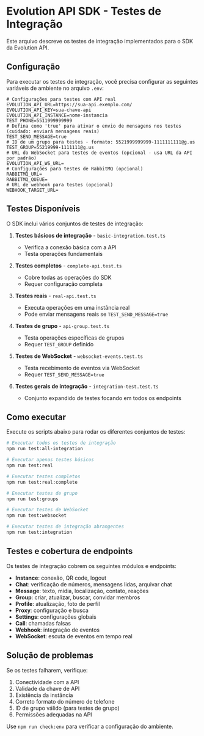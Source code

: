 # Evolution API SDK - Testes de Integração

Este arquivo descreve os testes de integração implementados para o SDK da Evolution API.

## Configuração

Para executar os testes de integração, você precisa configurar as seguintes variáveis de ambiente no arquivo `.env`:

```properties
# Configurações para testes com API real
EVOLUTION_API_URL=https://sua-api.exemplo.com/
EVOLUTION_API_KEY=sua-chave-api
EVOLUTION_API_INSTANCE=nome-instancia
TEST_PHONE=5511999999999
# Defina como 'true' para ativar o envio de mensagens nos testes (cuidado: enviará mensagens reais)
TEST_SEND_MESSAGE=true
# ID de um grupo para testes - formato: 5521999999999-1111111111@g.us
TEST_GROUP=55219999-1111111@g.us
# URL do WebSocket para testes de eventos (opcional - usa URL da API por padrão)
EVOLUTION_API_WS_URL=
# Configurações para testes de RabbitMQ (opcional)
RABBITMQ_URL=
RABBITMQ_QUEUE=
# URL de webhook para testes (opcional)
WEBHOOK_TARGET_URL=
```

## Testes Disponíveis

O SDK inclui vários conjuntos de testes de integração:

1. **Testes básicos de integração** - `basic-integration.test.ts`
   - Verifica a conexão básica com a API
   - Testa operações fundamentais

2. **Testes completos** - `complete-api.test.ts`
   - Cobre todas as operações do SDK
   - Requer configuração completa

3. **Testes reais** - `real-api.test.ts`
   - Executa operações em uma instância real
   - Pode enviar mensagens reais se `TEST_SEND_MESSAGE=true`

4. **Testes de grupo** - `api-group.test.ts`
   - Testa operações específicas de grupos
   - Requer `TEST_GROUP` definido

5. **Testes de WebSocket** - `websocket-events.test.ts`
   - Testa recebimento de eventos via WebSocket
   - Requer `TEST_SEND_MESSAGE=true`

6. **Testes gerais de integração** - `integration-test.test.ts`
   - Conjunto expandido de testes focando em todos os endpoints

## Como executar

Execute os scripts abaixo para rodar os diferentes conjuntos de testes:

```bash
# Executar todos os testes de integração
npm run test:all-integration

# Executar apenas testes básicos
npm run test:real

# Executar testes completos
npm run test:real:complete

# Executar testes de grupo
npm run test:groups

# Executar testes de WebSocket
npm run test:websocket

# Executar testes de integração abrangentes
npm run test:integration
```

## Testes e cobertura de endpoints

Os testes de integração cobrem os seguintes módulos e endpoints:

- **Instance**: conexão, QR code, logout
- **Chat**: verificação de números, mensagens lidas, arquivar chat
- **Message**: texto, mídia, localização, contato, reações
- **Group**: criar, atualizar, buscar, convidar membros
- **Profile**: atualização, foto de perfil
- **Proxy**: configuração e busca
- **Settings**: configurações globais
- **Call**: chamadas falsas
- **Webhook**: integração de eventos
- **WebSocket**: escuta de eventos em tempo real

## Solução de problemas

Se os testes falharem, verifique:

1. Conectividade com a API
2. Validade da chave de API
3. Existência da instância
4. Correto formato do número de telefone
5. ID de grupo válido (para testes de grupo)
6. Permissões adequadas na API

Use `npm run check:env` para verificar a configuração do ambiente.
